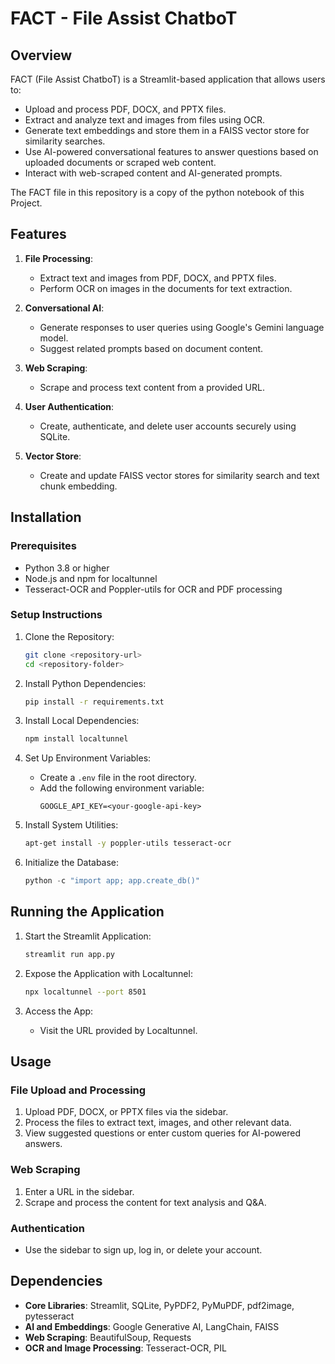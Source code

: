 # FACT - File Assist ChatboT

## Overview
FACT (File Assist ChatboT) is a Streamlit-based application that allows users to:
- Upload and process PDF, DOCX, and PPTX files.
- Extract and analyze text and images from files using OCR.
- Generate text embeddings and store them in a FAISS vector store for similarity searches.
- Use AI-powered conversational features to answer questions based on uploaded documents or scraped web content.
- Interact with web-scraped content and AI-generated prompts.


The FACT file in this repository is a copy of the python notebook of this Project.


## Features
1. **File Processing**:  
   - Extract text and images from PDF, DOCX, and PPTX files.
   - Perform OCR on images in the documents for text extraction.

2. **Conversational AI**:  
   - Generate responses to user queries using Google's Gemini language model.
   - Suggest related prompts based on document content.

3. **Web Scraping**:  
   - Scrape and process text content from a provided URL.

4. **User Authentication**:  
   - Create, authenticate, and delete user accounts securely using SQLite.

5. **Vector Store**:  
   - Create and update FAISS vector stores for similarity search and text chunk embedding.

## Installation

### Prerequisites
- Python 3.8 or higher
- Node.js and npm for localtunnel
- Tesseract-OCR and Poppler-utils for OCR and PDF processing

### Setup Instructions

1. Clone the Repository:
   ```bash
   git clone <repository-url>
   cd <repository-folder>
   ```

2. Install Python Dependencies:
   ```bash
   pip install -r requirements.txt
   ```

3. Install Local Dependencies:
   ```bash
   npm install localtunnel
   ```

4. Set Up Environment Variables:
   - Create a `.env` file in the root directory.
   - Add the following environment variable:
     ```
     GOOGLE_API_KEY=<your-google-api-key>
     ```

5. Install System Utilities:
   ```bash
   apt-get install -y poppler-utils tesseract-ocr
   ```

6. Initialize the Database:
   ```python
   python -c "import app; app.create_db()"
   ```

## Running the Application

1. Start the Streamlit Application:
   ```bash
   streamlit run app.py
   ```

2. Expose the Application with Localtunnel:
   ```bash
   npx localtunnel --port 8501
   ```

3. Access the App:
   - Visit the URL provided by Localtunnel.

## Usage
### File Upload and Processing
1. Upload PDF, DOCX, or PPTX files via the sidebar.
2. Process the files to extract text, images, and other relevant data.
3. View suggested questions or enter custom queries for AI-powered answers.

### Web Scraping
1. Enter a URL in the sidebar.
2. Scrape and process the content for text analysis and Q&A.

### Authentication
- Use the sidebar to sign up, log in, or delete your account.

## Dependencies
- **Core Libraries**: Streamlit, SQLite, PyPDF2, PyMuPDF, pdf2image, pytesseract
- **AI and Embeddings**: Google Generative AI, LangChain, FAISS
- **Web Scraping**: BeautifulSoup, Requests
- **OCR and Image Processing**: Tesseract-OCR, PIL


```
